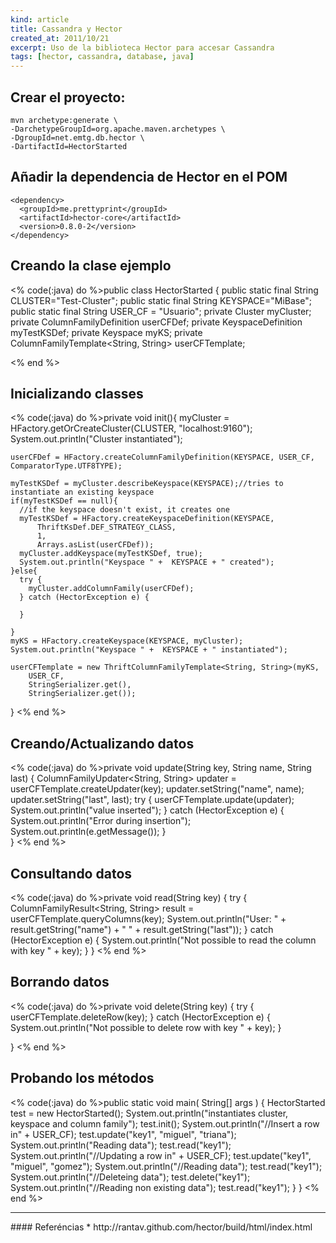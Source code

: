 ```yaml
---
kind: article
title: Cassandra y Hector
created_at: 2011/10/21
excerpt: Uso de la biblioteca Hector para accesar Cassandra
tags: [hector, cassandra, database, java]
---
```

## Crear el proyecto:
    mvn archetype:generate \
    -DarchetypeGroupId=org.apache.maven.archetypes \
    -DgroupId=net.emtg.db.hector \
    -DartifactId=HectorStarted

## Añadir la dependencia de Hector en el POM
    <dependency>
      <groupId>me.prettyprint</groupId>
      <artifactId>hector-core</artifactId>
      <version>0.8.0-2</version>
    </dependency>

## Creando la clase ejemplo

<% code(:java) do %>public class HectorStarted 
{
  public static final String CLUSTER="Test-Cluster";
  public static final String KEYSPACE="MiBase";
  public static final String USER_CF = "Usuario";
  private Cluster myCluster;
  private ColumnFamilyDefinition userCFDef;
  private KeyspaceDefinition myTestKSDef;
  private Keyspace myKS;
  private ColumnFamilyTemplate<String, String> userCFTemplate;
  
<% end %>

## Inicializando classes
<% code(:java) do %>private void init(){
    myCluster = HFactory.getOrCreateCluster(CLUSTER, "localhost:9160");
    System.out.println("Cluster instantiated");
    
    userCFDef = HFactory.createColumnFamilyDefinition(KEYSPACE, USER_CF, ComparatorType.UTF8TYPE);
    
    myTestKSDef = myCluster.describeKeyspace(KEYSPACE);//tries to instantiate an existing keyspace
    if(myTestKSDef == null){
      //if the keyspace doesn't exist, it creates one
      myTestKSDef = HFactory.createKeyspaceDefinition(KEYSPACE, 
          ThriftKsDef.DEF_STRATEGY_CLASS,
          1,
          Arrays.asList(userCFDef));
      myCluster.addKeyspace(myTestKSDef, true);
      System.out.println("Keyspace " +  KEYSPACE + " created");
    }else{
      try {
        myCluster.addColumnFamily(userCFDef);
      } catch (HectorException e) {
        
      }
      
    }
    myKS = HFactory.createKeyspace(KEYSPACE, myCluster);
    System.out.println("Keyspace " +  KEYSPACE + " instantiated");

    userCFTemplate = new ThriftColumnFamilyTemplate<String, String>(myKS,
        USER_CF,
        StringSerializer.get(),
        StringSerializer.get());
  }
<% end %>

## Creando/Actualizando datos
<% code(:java) do %>private void update(String key, String name, String last) {
    ColumnFamilyUpdater<String, String> updater = userCFTemplate.createUpdater(key);
    updater.setString("name", name);
    updater.setString("last", last);
    try {
      userCFTemplate.update(updater);
      System.out.println("value inserted");
    } catch (HectorException e) {
      System.out.println("Error during insertion");
      System.out.println(e.getMessage());
    }  
  }
<% end %>

## Consultando datos
<% code(:java) do %>private void read(String key) {
    try {
      ColumnFamilyResult<String, String> result = userCFTemplate.queryColumns(key);
      System.out.println("User: " + result.getString("name") + " " + result.getString("last"));
    } catch (HectorException e) {
      System.out.println("Not possible to read the column with key " + key);
    }
  }
<% end %>

## Borrando datos
<% code(:java) do %>private void delete(String key) {
    try {
      userCFTemplate.deleteRow(key);
    } catch (HectorException e) {
      System.out.println("Not possible to delete row with key " + key);
    }
    
  }
<% end %>

## Probando los métodos
<% code(:java) do %>public static void main( String[] args )
  {
    HectorStarted test = new HectorStarted();
    System.out.println("instantiates cluster, keyspace and column family");
    test.init();
    System.out.println("//Insert a row in" + USER_CF);
    test.update("key1", "miguel", "triana");
    System.out.println("Reading data");
    test.read("key1");
    System.out.println("//Updating a row in" + USER_CF);
    test.update("key1", "miguel", "gomez");
    System.out.println("//Reading data");
    test.read("key1");
    System.out.println("//Deleteing data");
    test.delete("key1");
    System.out.println("//Reading non existing data");
    test.read("key1");
  }
}
<% end %>

<hr>
#### Referéncias
* http://rantav.github.com/hector/build/html/index.html
